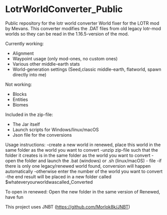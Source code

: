 # LotrWorldConverter_Public
Public repository for the lotr world converter
World fixer for the LOTR mod by Mevans. This converter modifies the .DAT files from old legacy lotr-mod worlds so they can be read in the 1.16.5-version of the mod.

Currently working:
- Alignment
- Waypoint usage (only mod-ones, no custom ones)
- Various other middle-earth stats
- World-generation settings (Seed,classic middle-earth, flatworld, spawn directly into me)

Not working:
- Blocks
- Entities
- Biomes


Included in the zip-file:
- The Jar itself
- Launch scripts for Windows/linux/macOS
- Json file for the conversions

Usage instructions:
-create a new world in renewed, place this world in the same folder as the world you want to convert
-unzip zip-file such that the folder it creates is in the same folder as the world you want to convert
-open the folder and launch the .bat (windows) or .sh (linux/macOS) - file
-if there is only one legacy/renewed world found, conversion will happen automatically
-otherwise enter the number of the world you want to convert
-the end result will be placed in a new folder called $whateveryourworldwascalled_Converted

To open in renewed: Open the new folder in the same version of Renewed, have fun

This project uses JNBT (https://github.com/Morlok8k/JNBT)
